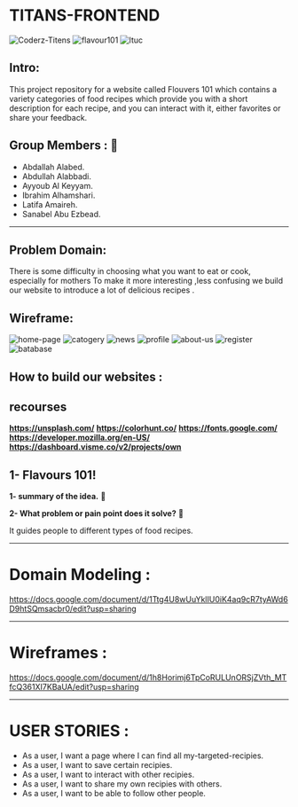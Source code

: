 # TITANS-FRONTEND
![Coderz-Titens](https://avatars.githubusercontent.com/u/86403687?s=200&v=4)
![flavour101]()
![ltuc](https://dashboard.madaresonajo.com/images/Luminus%20Technical%20University%20College/1595913289.png )

## Intro:
This project repository for a website called Flouvers 101 which contains a variety categories of food recipes which provide you with a short description for each recipe, and you can interact with it, either favorites or share your feedback. 

## Group Members : 👥
- Abdallah Alabed.
- Abdullah Alabbadi.
- Ayyoub Al Keyyam.
- Ibrahim Alhamshari.
- Latifa Amaireh.
- Sanabel Abu Ezbead.
-------------------------------------------------------------------------------------------------------------------
## Problem Domain:
There is some difficulty in choosing what you want to eat or cook, especially for mothers 
To make it more interesting ,less confusing we build our website to introduce a lot of delicious recipes .
## Wireframe:
![home-page](src/images/Screenshot_1.png)
![catogery](src/images/Screenshot_2.png)
![news](src/images/Screenshot_3.png)
![profile](src/images/Screenshot_4.png)
![about-us](src/images/Screenshot_5.png)
![register](src/images/Screenshot_6.png)
![batabase](src/images/Screenshot_8.png)

## How to build our websites :


## recourses

**https://unsplash.com/**
**https://colorhunt.co/**
**https://fonts.google.com/**
**https://developer.mozilla.org/en-US/**
**https://dashboard.visme.co/v2/projects/own**

## 1- Flavours 101!

**1- summary of the idea.** :pushpin:


  
**2- What problem or pain point does it solve?** :pushpin:

It guides people to different types of food recipes.

---------------------------------------------------------------------------------------------------------------------
# Domain Modeling : 

https://docs.google.com/document/d/1Ttg4U8wUuYklIU0iK4aq9cR7tyAWd6D9htSQmsacbr0/edit?usp=sharing

---------------------------------------------------------------------------------------------------------------------
# Wireframes :

https://docs.google.com/document/d/1h8Horimj6TpCoRULUnORSjZVth_MTfcQ361XI7KBaUA/edit?usp=sharing

---------------------------------------------------------------------------------------------------------------------
# USER STORIES : 
- As a user, I want a page where I can find all my-targeted-recipies.
- As a user, I want to save certain recipies. 
- As a user, I want to interact with other recipies. 
- As a user, I want to share my own recipies with others. 
- As a user, I want to be able to follow other people. 

